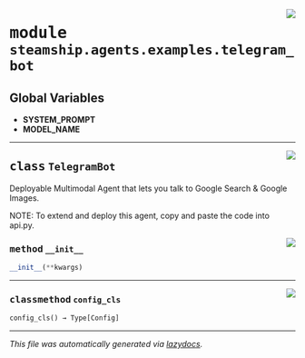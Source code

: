 <!-- markdownlint-disable -->

<a href="https://github.com/steamship-core/python-client/tree/main/src/steamship/agents/examples/telegram_bot.py#L0"><img align="right" style="float:right;" src="https://img.shields.io/badge/-source-cccccc?style=flat-square"></a>

# <kbd>module</kbd> `steamship.agents.examples.telegram_bot`




**Global Variables**
---------------
- **SYSTEM_PROMPT**
- **MODEL_NAME**


---

<a href="https://github.com/steamship-core/python-client/tree/main/src/steamship/agents/examples/telegram_bot.py#L45"><img align="right" style="float:right;" src="https://img.shields.io/badge/-source-cccccc?style=flat-square"></a>

## <kbd>class</kbd> `TelegramBot`
Deployable Multimodal Agent that lets you talk to Google Search & Google Images. 

NOTE: To extend and deploy this agent, copy and paste the code into api.py. 

<a href="https://github.com/steamship-core/python-client/tree/main/src/steamship/agents/examples/telegram_bot.py#L59"><img align="right" style="float:right;" src="https://img.shields.io/badge/-source-cccccc?style=flat-square"></a>

### <kbd>method</kbd> `__init__`

```python
__init__(**kwargs)
```








---

<a href="https://github.com/steamship-core/python-client/tree/main/src/steamship/agents/examples/telegram_bot.py#L55"><img align="right" style="float:right;" src="https://img.shields.io/badge/-source-cccccc?style=flat-square"></a>

### <kbd>classmethod</kbd> `config_cls`

```python
config_cls() → Type[Config]
```








---

_This file was automatically generated via [lazydocs](https://github.com/ml-tooling/lazydocs)._
